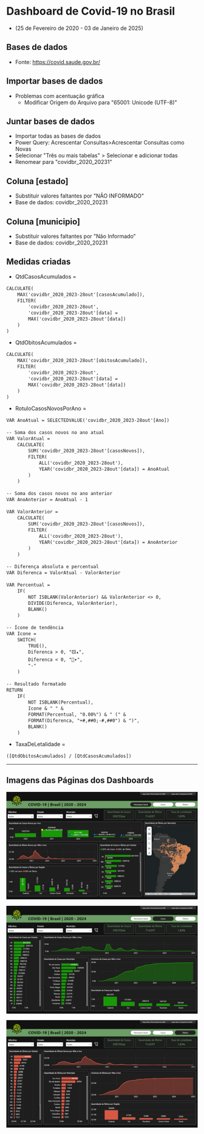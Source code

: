 # Dashboard de Covid-19 no Brasil 
- (25 de Fevereiro de 2020 - 03 de Janeiro de 2025)


## Bases de dados
- Fonte: https://covid.saude.gov.br/


## Importar bases de dados
- Problemas com acentuação gráfica
	- Modificar Origem do Arquivo para "65001: Unicode (UTF-8)"


## Juntar bases de dados
- Importar todas as bases de dados
- Power Query: Acrescentar Consultas>Acrescentar Consultas como Novas
- Selecionar "Três ou mais tabelas" > Selecionar e adicionar todas
- Renomear para "covidbr_2020_20231"


## Coluna [estado]
- Substituir valores faltantes por "NÃO INFORMADO"
- Base de dados: covidbr_2020_20231


## Coluna [municipio]
- Substituir valores faltantes por "Não Informado"
- Base de dados: covidbr_2020_20231


## Medidas criadas

- QtdCasosAcumulados = 
```
CALCULATE(
    MAX('covidbr_2020_2023-28out'[casosAcumulado]),
    FILTER(
        'covidbr_2020_2023-28out',
        'covidbr_2020_2023-28out'[data] = 
        MAX('covidbr_2020_2023-28out'[data])
    )
)
```

- QtdObitosAcumulados = 
```
CALCULATE(
    MAX('covidbr_2020_2023-28out'[obitosAcumulado]),
    FILTER(
        'covidbr_2020_2023-28out',
        'covidbr_2020_2023-28out'[data] =
        MAX('covidbr_2020_2023-28out'[data])
    )
)
```


- RotuloCasosNovosPorAno =
```
VAR AnoAtual = SELECTEDVALUE('covidbr_2020_2023-28out'[Ano])

-- Soma dos casos novos no ano atual
VAR ValorAtual =
    CALCULATE(
        SUM('covidbr_2020_2023-28out'[casosNovos]),
        FILTER(
            ALL('covidbr_2020_2023-28out'),
            YEAR('covidbr_2020_2023-28out'[data]) = AnoAtual
        )
    )

-- Soma dos casos novos no ano anterior
VAR AnoAnterior = AnoAtual - 1

VAR ValorAnterior =
    CALCULATE(
        SUM('covidbr_2020_2023-28out'[casosNovos]),
        FILTER(
            ALL('covidbr_2020_2023-28out'),
            YEAR('covidbr_2020_2023-28out'[data]) = AnoAnterior
        )
    )

-- Diferença absoluta e percentual
VAR Diferenca = ValorAtual - ValorAnterior

VAR Percentual =
    IF(
        NOT ISBLANK(ValorAnterior) && ValorAnterior <> 0,
        DIVIDE(Diferenca, ValorAnterior),
        BLANK()
    )

-- Ícone de tendência
VAR Icone =
    SWITCH(
        TRUE(),
        Diferenca > 0, "🟨▴",
        Diferenca < 0, "🔵▾",
        "-"
    )

-- Resultado formatado
RETURN
    IF(
        NOT ISBLANK(Percentual),
        Icone & " " &
        FORMAT(Percentual, "0.00%") & " (" &
        FORMAT(Diferenca, "+#,##0;-#,##0") & ")",
        BLANK()
    )
```

- TaxaDeLetalidade =
```
([QtdObitosAcumulados] / [QtdCasosAcumulados])
```

---

## Imagens das Páginas dos Dashboards

<p>
  <img src="imagem-dashboard-pagina1.png">
</p>

<p>
  <img src="imagem-dashboard-pagina2.png">
</p>

<p>
  <img src="imagem-dashboard-pagina3.png">
</p>